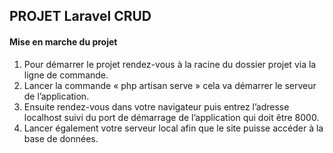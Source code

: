 ## PROJET Laravel CRUD

#### Mise en marche du projet

1.	Pour démarrer le projet rendez-vous à la racine du dossier projet via la ligne de commande.
2.	Lancer la commande « php artisan serve » cela va démarrer le serveur de l’application.
3.	Ensuite rendez-vous dans votre navigateur puis entrez l’adresse localhost suivi du port de démarrage de l’application qui doit être 8000.
4.	Lancer également votre serveur local afin que le site puisse accéder à la base de données. 
